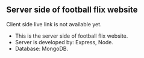 ## Server side of football flix website
Client side live link is not available yet.
- This is the server side of football flix website.
- Server is developed by: Express, Node.
- Database: MongoDB.
